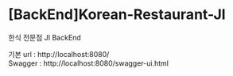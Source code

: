 # [BackEnd]Korean-Restaurant-JI
한식 전문점 JI BackEnd

기본 url : http://localhost:8080/ <br>
Swagger : http://localhost:8080/swagger-ui.html

